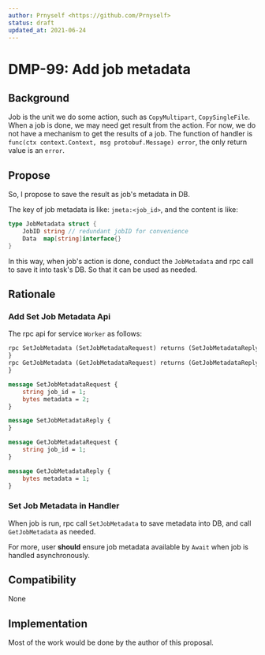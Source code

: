 ```yaml
---
author: Prnyself <https://github.com/Prnyself>
status: draft
updated_at: 2021-06-24
---
```


# DMP-99: Add job metadata

## Background

Job is the unit we do some action, such as `CopyMultipart`, `CopySingleFile`. When a job is done, we may need get result
from the action. For now, we do not have a mechanism to get the results of a job. The function of handler is 
`func(ctx context.Context, msg protobuf.Message) error`, the only return value is an `error`.

## Propose

So, I propose to save the result as job's metadata in DB. 

The key of job metadata is like: `jmeta:<job_id>`, and the content is like:

```go
type JobMetadata struct {
    JobID string // redundant jobID for convenience
    Data  map[string]interface{}
}
```

In this way, when job's action is done, conduct the `JobMetadata` and rpc call to save it into task's DB. So that it can
be used as needed.

## Rationale

### Add Set Job Metadata Api

The rpc api for service `Worker` as follows:

```protobuf
rpc SetJobMetadata (SetJobMetadataRequest) returns (SetJobMetadataReply) {
}
rpc GetJobMetadata (GetJobMetadataRequest) returns (GetJobMetadataReply) {
}
```

```protobuf
message SetJobMetadataRequest {
    string job_id = 1;
    bytes metadata = 2;
}

message SetJobMetadataReply {
}

message GetJobMetadataRequest {
    string job_id = 1;
}

message GetJobMetadataReply {
    bytes metadata = 1;
}
```

### Set Job Metadata in Handler

When job is run, rpc call `SetJobMetadata` to save metadata into DB, and call `GetJobMetadata` as needed.

For more, user **should** ensure job metadata available by `Await` when job is handled asynchronously.

## Compatibility

None

## Implementation

Most of the work would be done by the author of this proposal.
